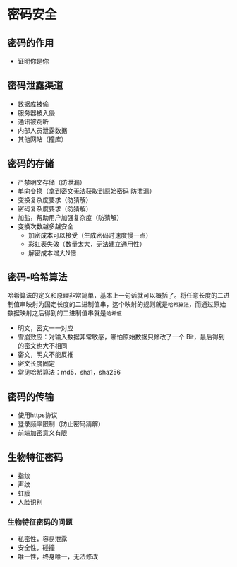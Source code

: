 # 密码安全

## 密码的作用

- 证明你是你

## 密码泄露渠道

- 数据库被偷
- 服务器被入侵
- 通讯被窃听
- 内部人员泄露数据
- 其他网站（撞库）

## 密码的存储

- 严禁明文存储（防泄漏）
- 单向变换（拿到密文无法获取到原始密码 防泄漏）
- 变换复杂度要求（防猜解）
- 密码复杂度要求（防猜解）
- 加盐，帮助用户加强复杂度（防猜解）
- 变换次数越多越安全
  - 加密成本可以接受（生成密码时速度慢一点）
  - 彩虹表失效（数量太大，无法建立通用性）
  - 解密成本增大N倍

## 密码-哈希算法

哈希算法的定义和原理非常简单，基本上一句话就可以概括了。将任意长度的二进制值串映射为固定长度的二进制值串，这个映射的规则就是```哈希算法```，而通过原始数据映射之后得到的二进制值串就是```哈希值```

- 明文，密文一一对应
- 雪崩效应：对输入数据非常敏感，哪怕原始数据只修改了一个 Bit，最后得到的密文也大不相同
- 密文，明文不能反推
- 密文长度固定
- 常见哈希算法：md5，sha1，sha256

## 密码的传输

- 使用https协议
- 登录频率限制（防止密码猜解）
- 前端加密意义有限

## 生物特征密码

- 指纹
- 声纹
- 虹膜
- 人脸识别

### 生物特征密码的问题

- 私密性，容易泄露
- 安全性，碰撞
- 唯一性，终身唯一，无法修改
